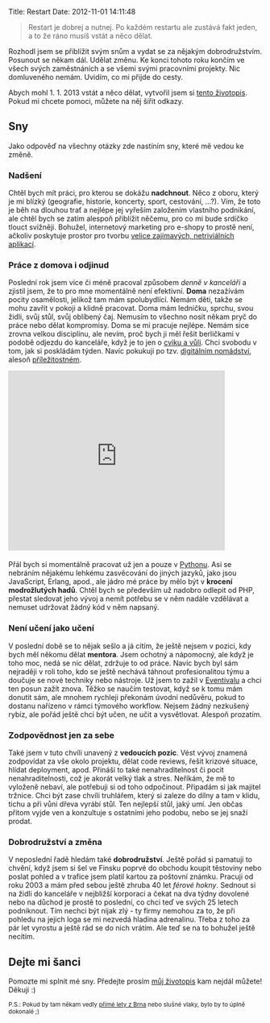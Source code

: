 Title: Restart
Date: 2012-11-01 14:11:48

> Restart je dobrej a nutnej. Po každém restartu ale zustává fakt jeden, a to že ráno musíš vstát a něco dělat.

Rozhodl jsem se přiblížit svým snům a vydat se za nějakým dobrodružstvím. Posunout se někam dál. Udělat změnu. Ke konci tohoto roku končím ve všech svých zaměstnáních a se všemi svými pracovními projekty. Nic domluveného nemám. Uvidím, co mi přijde do cesty.

Abych mohl 1. 1. 2013 vstát a něco dělat, vytvořil jsem si [tento životopis](http://honzajavorek.cz/cv). Pokud mi chcete pomoci, můžete na něj šířit odkazy.

## Sny

Jako odpověď na všechny otázky zde nastíním sny, které mě vedou ke změně.

### Nadšení

Chtěl bych mít práci, pro kterou se dokážu **nadchnout**. Něco z oboru, který je mi blízký (geografie, historie, koncerty, sport, cestování, ...?). Vím, že toto je běh na dlouhou trať a nejlépe jej vyřeším založením vlastního podnikání, ale chtěl bych se zatím alespoň přiblížit něčemu, pro co mi bude srdíčko tlouct svižněji. Bohužel, internetový marketing pro e-shopy to prostě není, ačkoliv poskytuje prostor pro tvorbu [velice zajímavých, netriviálních aplikací](http://www.mergado.cz).

### Práce z domova i odjinud

Poslední rok jsem více či méně pracoval způsobem *denně v kanceláři* a zjistil jsem, že to pro mne momentálně není efektivní. **Doma** nezažívám pocity osamělosti, jelikož tam mám spolubydlící. Nemám děti, takže se mohu zavřít v pokoji a klidně pracovat. Doma mám ledničku, sprchu, svou židli, svůj stůl, svůj oblíbený čaj. Nemusím to všechno nosit někam pryč do práce nebo dělat kompromisy. Doma se mi pracuje nejlépe. Nemám sice zrovna velkou disciplínu, ale nevím, proč bych ji měl řešit berličkami v podobě odjezdu do kanceláře, když je to jen o [cviku a vůli](http://www.osobniproduktivita.cz/2012/09/jak-nezvlcit-pri-homeoffice/). Chci svobodu v tom, jak si poskládám týden. Navíc pokukuji po tzv. [digitálním nomádství](http://navolnenoze.cz/blog/nomadi/), alesoň [příležitostném](http://navolnenoze.cz/blog/dovolena/).

<iframe src="http://www.slideshare.net/slideshow/embed_code/8424426" width="427" height="356" frameborder="0" marginwidth="0" marginheight="0" scrolling="no" style="border:1px solid #CCC;border-width:1px 1px 0;margin-bottom:5px" allowfullscreen> </iframe>

Přál bych si momentálně pracovat už jen a pouze v [Pythonu](http://python.cz). Asi se nebráním nějakému lehkému zasvěcování do jiných jazyků, jako jsou JavaScript, Erlang, apod., ale jádro mé práce by mělo být v **krocení modrožlutých hadů**. Chtěl bych se především už nadobro odlepit od PHP, přestat sledovat jeho vývoj a nemít potřebu se v něm nadále vzdělávat a nemuset udržovat žádný kód v něm napsaný.

### Není učení jako učení

V poslední době se to nějak sešlo a já cítím, že ještě nejsem v pozici, kdy bych měl někomu dělat **mentora**. Jsem ochotný a nápomocný, ale když je toho moc, nedá se nic dělat, zdržuje to od práce. Navíc bych byl sám nejraději v roli toho, kdo se ještě nechává táhnout profesionalitou týmu a doučuje se nové techniky nebo nástroje. Už jsem to zažil v [Eventivalu](http://www.eventival.com) a chci ten posun zažít znova. Těžko se naučím testovat, když se k tomu mám donutit sám, ale mnohem rychleji překonám úvodní nedůvěru, pokud to dostanu nařízeno v rámci týmového workflow. Nejsem žádný nezkušený rybíz, ale pořád ještě chci být učen, ne učit a vysvětlovat. Alespoň prozatím.

### Zodpovědnost jen za sebe

Také jsem v tuto chvíli unavený z **vedoucích pozic**. Vést vývoj znamená zodpovídat za vše okolo projektu, dělat code reviews, řešit krizové situace, hlídat deployment, apod. Přináší to také nenahraditelnost či pocit nenahraditelnosti, což je akorát velký tlak a stres. Neříkám, že mě to vyloženě nebaví, ale potřebuji si od toho odpočinout. Připadám si jak majitel tržnice. Chci být zase chvíli truhlářem, který si zaleze do dílny a tam v klidu, tichu a při vůni dřeva vyrábí stůl. Ten nejlepší stůl, jaký umí. Jen občas přitom vyjde ven a konzultuje s ostatními jeho podobu, nebo se jej snaží prodat.

### Dobrodružství a změna

V neposlední řadě hledám také **dobrodružství**. Ještě pořád si pamatuji to chvění, když jsem si šel ve Finsku poprvé do obchodu koupit těstoviny nebo poslat pohled a v trafice jsem platil kartou za poštovní známku. Pracuji od roku 2003 a mám před sebou ještě zhruba 40 let *férové hokny*. Sednout si na židli do kanceláře v nejbližší korporaci a čekat na dva týdny dovolené nebo na důchod je prostě to poslední, co chci teď ve svých 25 letech podniknout. Tím nechci být nijak zlý - ty firmy nemohou za to, že při pohledu na jejich loga se mi nezvedá hladina adrenalinu. Třeba z toho za pár let vyrostu a ještě rád se do nich vrátím. Ale teď se na to bohužel ještě necítím.

## Dejte mi šanci

Pomozte mi splnit mé sny. Předejte prosím [můj životopis](http://honzajavorek.cz/cv) kam nejdál můžete! Děkuji :)

<small>P.S.: Pokud by tam někam vedly [přímé lety z Brna](http://www.airport-brno.cz/index.php?id=15&lang=cs) nebo slušné vlaky, bylo by to úplně dokonalé ;)</small>
